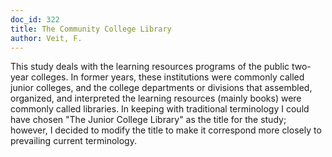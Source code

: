 ```yaml
---
doc_id: 322
title: The Community College Library
author: Veit, F.
---
```


This study deals with the learning resources programs of the public
two-year colleges.  In former years, these institutions were commonly
called junior colleges, and the college departments or divisions that
assembled, organized, and interpreted the learning resources (mainly
books) were commonly called libraries.  In keeping with traditional
terminology I could have chosen "The Junior College Library" as the
title for the study; however, I decided to modify the title to make it
correspond more closely to prevailing current terminology.